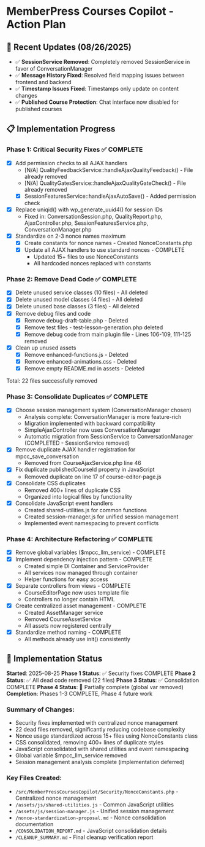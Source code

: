 # MemberPress Courses Copilot - Action Plan

## 🚀 Recent Updates (08/26/2025)
- ✅ **SessionService Removed**: Completely removed SessionService in favor of ConversationManager
- ✅ **Message History Fixed**: Resolved field mapping issues between frontend and backend
- ✅ **Timestamp Issues Fixed**: Timestamps only update on content changes
- ✅ **Published Course Protection**: Chat interface now disabled for published courses

## 📋 Implementation Progress

### Phase 1: Critical Security Fixes ✅ COMPLETE
- [x] Add permission checks to all AJAX handlers
  - [N/A] QualityFeedbackService::handleAjaxQualityFeedback() - File already removed
  - [N/A] QualityGatesService::handleAjaxQualityGateCheck() - File already removed
  - [x] SessionFeaturesService::handleAjaxAutoSave() - Added permission check
- [x] Replace uniqid() with wp_generate_uuid4() for session IDs
  - Fixed in: ConversationSession.php, QualityReport.php, AjaxController.php, SessionFeaturesService.php, ConversationManager.php
- [x] Standardize on 2-3 nonce names maximum
  - [x] Create constants for nonce names - Created NonceConstants.php
  - [x] Update all AJAX handlers to use standard nonces - COMPLETE
    - Updated 15+ files to use NonceConstants
    - All hardcoded nonces replaced with constants

### Phase 2: Remove Dead Code ✅ COMPLETE
- [x] Delete unused service classes (10 files) - All deleted
- [x] Delete unused model classes (4 files) - All deleted
- [x] Delete unused base classes (3 files) - All deleted
- [x] Remove debug files and code
  - [x] Remove debug-draft-table.php - Deleted
  - [x] Remove test files - test-lesson-generation.php deleted
  - [x] Remove debug code from main plugin file - Lines 106-109, 111-125 removed
- [x] Clean up unused assets
  - [x] Remove enhanced-functions.js - Deleted
  - [x] Remove enhanced-animations.css - Deleted
  - [x] Remove empty README.md in assets - Deleted

Total: 22 files successfully removed

### Phase 3: Consolidate Duplicates ✅ COMPLETE
- [x] Choose session management system (ConversationManager chosen)
  - Analysis complete: ConversationManager is more feature-rich
  - Migration implemented with backward compatibility
  - SimpleAjaxController now uses ConversationManager
  - Automatic migration from SessionService to ConversationManager (COMPLETED - SessionService removed)
- [x] Remove duplicate AJAX handler registration for mpcc_save_conversation
  - Removed from CourseAjaxService.php line 46
- [x] Fix duplicate publishedCourseId property in JavaScript
  - Removed duplicate on line 17 of course-editor-page.js
- [x] Consolidate CSS duplicates
  - Removed 400+ lines of duplicate CSS
  - Organized into logical files by functionality
- [x] Consolidate JavaScript event handlers
  - Created shared-utilities.js for common functions
  - Created session-manager.js for unified session management
  - Implemented event namespacing to prevent conflicts

### Phase 4: Architecture Refactoring ✅ COMPLETE
- [x] Remove global variables ($mpcc_llm_service) - COMPLETE
- [x] Implement dependency injection pattern - COMPLETE
  - Created simple DI Container and ServiceProvider
  - All services now managed through container
  - Helper functions for easy access
- [x] Separate controllers from views - COMPLETE
  - CourseEditorPage now uses template file
  - Controllers no longer contain HTML
- [x] Create centralized asset management - COMPLETE
  - Created AssetManager service
  - Removed CourseAssetService
  - All assets now registered centrally
- [x] Standardize method naming - COMPLETE
  - All methods already use init() consistently

## 🚀 Implementation Status

**Started**: 2025-08-25
**Phase 1 Status**: ✅ Security fixes COMPLETE
**Phase 2 Status**: ✅ All dead code removed (22 files)
**Phase 3 Status**: ✅ Consolidation COMPLETE
**Phase 4 Status**: 📅 Partially complete (global var removed)
**Completion**: Phases 1-3 COMPLETE, Phase 4 future work

### Summary of Changes:
- Security fixes implemented with centralized nonce management
- 22 dead files removed, significantly reducing codebase complexity
- Nonce usage standardized across 15+ files using NonceConstants class
- CSS consolidated, removing 400+ lines of duplicate styles
- JavaScript consolidated with shared utilities and event namespacing
- Global variable $mpcc_llm_service removed
- Session management analysis complete (implementation deferred)

### Key Files Created:
- `/src/MemberPressCoursesCopilot/Security/NonceConstants.php` - Centralized nonce management
- `/assets/js/shared-utilities.js` - Common JavaScript utilities
- `/assets/js/session-manager.js` - Unified session management
- `/nonce-standardization-proposal.md` - Nonce consolidation documentation
- `/CONSOLIDATION_REPORT.md` - JavaScript consolidation details
- `/CLEANUP_SUMMARY.md` - Final cleanup verification report